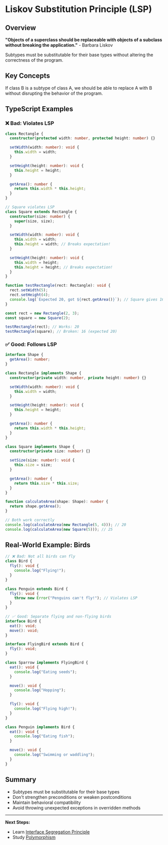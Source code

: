 # Liskov Substitution Principle (LSP)

## Overview

**"Objects of a superclass should be replaceable with objects of a subclass without breaking the application."** - Barbara Liskov

Subtypes must be substitutable for their base types without altering the correctness of the program.

## Key Concepts

If class B is a subtype of class A, we should be able to replace A with B without disrupting the behavior of the program.

## TypeScript Examples

### ❌ Bad: Violates LSP

```typescript
class Rectangle {
  constructor(protected width: number, protected height: number) {}

  setWidth(width: number): void {
    this.width = width;
  }

  setHeight(height: number): void {
    this.height = height;
  }

  getArea(): number {
    return this.width * this.height;
  }
}

// Square violates LSP
class Square extends Rectangle {
  constructor(size: number) {
    super(size, size);
  }

  setWidth(width: number): void {
    this.width = width;
    this.height = width; // Breaks expectation!
  }

  setHeight(height: number): void {
    this.width = height;
    this.height = height; // Breaks expectation!
  }
}

function testRectangle(rect: Rectangle): void {
  rect.setWidth(5);
  rect.setHeight(4);
  console.log(`Expected 20, got ${rect.getArea()}`); // Square gives 16!
}

const rect = new Rectangle(2, 3);
const square = new Square(2);

testRectangle(rect); // Works: 20
testRectangle(square); // Broken: 16 (expected 20)
```

### ✅ Good: Follows LSP

```typescript
interface Shape {
  getArea(): number;
}

class Rectangle implements Shape {
  constructor(private width: number, private height: number) {}

  setWidth(width: number): void {
    this.width = width;
  }

  setHeight(height: number): void {
    this.height = height;
  }

  getArea(): number {
    return this.width * this.height;
  }
}

class Square implements Shape {
  constructor(private size: number) {}

  setSize(size: number): void {
    this.size = size;
  }

  getArea(): number {
    return this.size * this.size;
  }
}

function calculateArea(shape: Shape): number {
  return shape.getArea();
}

// Both work correctly
console.log(calculateArea(new Rectangle(5, 4))); // 20
console.log(calculateArea(new Square(5))); // 25
```

## Real-World Example: Birds

```typescript
// ❌ Bad: Not all birds can fly
class Bird {
  fly(): void {
    console.log("Flying!");
  }
}

class Penguin extends Bird {
  fly(): void {
    throw new Error("Penguins can't fly!"); // Violates LSP
  }
}

// ✅ Good: Separate flying and non-flying birds
interface Bird {
  eat(): void;
  move(): void;
}

interface FlyingBird extends Bird {
  fly(): void;
}

class Sparrow implements FlyingBird {
  eat(): void {
    console.log("Eating seeds");
  }

  move(): void {
    console.log("Hopping");
  }

  fly(): void {
    console.log("Flying high!");
  }
}

class Penguin implements Bird {
  eat(): void {
    console.log("Eating fish");
  }

  move(): void {
    console.log("Swimming or waddling");
  }
}
```

## Summary

- Subtypes must be substitutable for their base types
- Don't strengthen preconditions or weaken postconditions
- Maintain behavioral compatibility
- Avoid throwing unexpected exceptions in overridden methods

---

**Next Steps:**

- Learn [Interface Segregation Principle](interface-segregation.md)
- Study [Polymorphism](../01-core-concepts/polymorphism.md)
